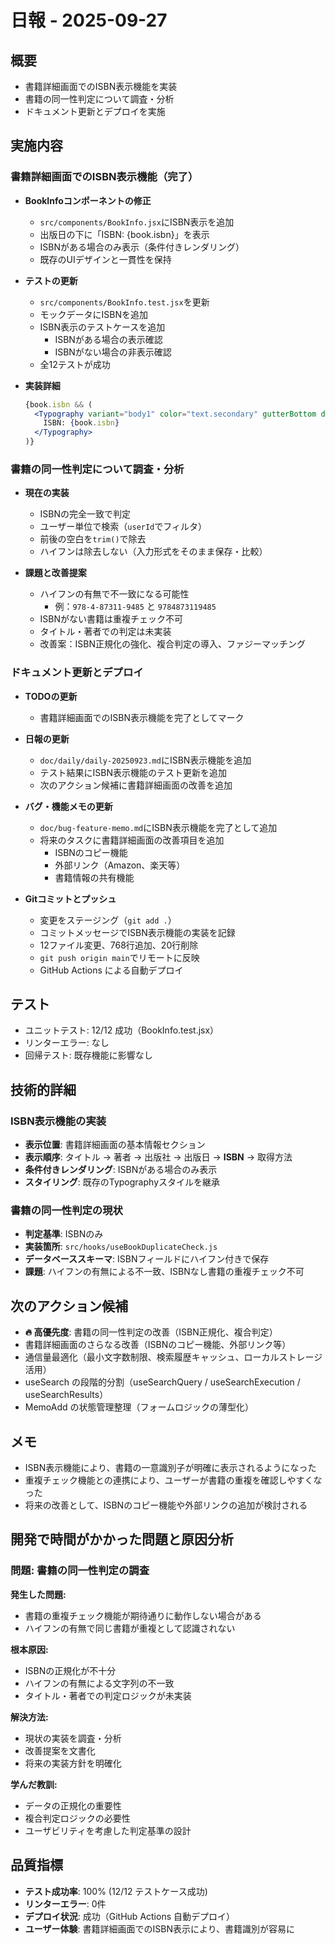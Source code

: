 # 日報 - 2025-09-27

## 概要
- 書籍詳細画面でのISBN表示機能を実装
- 書籍の同一性判定について調査・分析
- ドキュメント更新とデプロイを実施

## 実施内容

### 書籍詳細画面でのISBN表示機能（完了）
- **BookInfoコンポーネントの修正**
  - `src/components/BookInfo.jsx`にISBN表示を追加
  - 出版日の下に「ISBN: {book.isbn}」を表示
  - ISBNがある場合のみ表示（条件付きレンダリング）
  - 既存のUIデザインと一貫性を保持

- **テストの更新**
  - `src/components/BookInfo.test.jsx`を更新
  - モックデータにISBNを追加
  - ISBN表示のテストケースを追加
    - ISBNがある場合の表示確認
    - ISBNがない場合の非表示確認
  - 全12テストが成功

- **実装詳細**
  ```jsx
  {book.isbn && (
    <Typography variant="body1" color="text.secondary" gutterBottom data-testid="book-isbn">
      ISBN: {book.isbn}
    </Typography>
  )}
  ```

### 書籍の同一性判定について調査・分析
- **現在の実装**
  - ISBNの完全一致で判定
  - ユーザー単位で検索（`userId`でフィルタ）
  - 前後の空白を`trim()`で除去
  - ハイフンは除去しない（入力形式をそのまま保存・比較）

- **課題と改善提案**
  - ハイフンの有無で不一致になる可能性
    - 例：`978-4-87311-9485` と `9784873119485`
  - ISBNがない書籍は重複チェック不可
  - タイトル・著者での判定は未実装
  - 改善案：ISBN正規化の強化、複合判定の導入、ファジーマッチング

### ドキュメント更新とデプロイ
- **TODOの更新**
  - 書籍詳細画面でのISBN表示機能を完了としてマーク

- **日報の更新**
  - `doc/daily/daily-20250923.md`にISBN表示機能を追加
  - テスト結果にISBN表示機能のテスト更新を追加
  - 次のアクション候補に書籍詳細画面の改善を追加

- **バグ・機能メモの更新**
  - `doc/bug-feature-memo.md`にISBN表示機能を完了として追加
  - 将来のタスクに書籍詳細画面の改善項目を追加
    - ISBNのコピー機能
    - 外部リンク（Amazon、楽天等）
    - 書籍情報の共有機能

- **Gitコミットとプッシュ**
  - 変更をステージング（`git add .`）
  - コミットメッセージでISBN表示機能の実装を記録
  - 12ファイル変更、768行追加、20行削除
  - `git push origin main`でリモートに反映
  - GitHub Actions による自動デプロイ

## テスト
- ユニットテスト: 12/12 成功（BookInfo.test.jsx）
- リンターエラー: なし
- 回帰テスト: 既存機能に影響なし

## 技術的詳細

### ISBN表示機能の実装
- **表示位置**: 書籍詳細画面の基本情報セクション
- **表示順序**: タイトル → 著者 → 出版社 → 出版日 → **ISBN** → 取得方法
- **条件付きレンダリング**: ISBNがある場合のみ表示
- **スタイリング**: 既存のTypographyスタイルを継承

### 書籍の同一性判定の現状
- **判定基準**: ISBNのみ
- **実装箇所**: `src/hooks/useBookDuplicateCheck.js`
- **データベーススキーマ**: ISBNフィールドにハイフン付きで保存
- **課題**: ハイフンの有無による不一致、ISBNなし書籍の重複チェック不可

## 次のアクション候補
- **🔥 高優先度**: 書籍の同一性判定の改善（ISBN正規化、複合判定）
- 書籍詳細画面のさらなる改善（ISBNのコピー機能、外部リンク等）
- 通信量最適化（最小文字数制限、検索履歴キャッシュ、ローカルストレージ活用）
- useSearch の段階的分割（useSearchQuery / useSearchExecution / useSearchResults）
- MemoAdd の状態管理整理（フォームロジックの薄型化）

## メモ
- ISBN表示機能により、書籍の一意識別子が明確に表示されるようになった
- 重複チェック機能との連携により、ユーザーが書籍の重複を確認しやすくなった
- 将来の改善として、ISBNのコピー機能や外部リンクの追加が検討される

## 開発で時間がかかった問題と原因分析

### 問題: 書籍の同一性判定の調査
**発生した問題:**
- 書籍の重複チェック機能が期待通りに動作しない場合がある
- ハイフンの有無で同じ書籍が重複として認識されない

**根本原因:**
- ISBNの正規化が不十分
- ハイフンの有無による文字列の不一致
- タイトル・著者での判定ロジックが未実装

**解決方法:**
- 現状の実装を調査・分析
- 改善提案を文書化
- 将来の実装方針を明確化

**学んだ教訓:**
- データの正規化の重要性
- 複合判定ロジックの必要性
- ユーザビリティを考慮した判定基準の設計

## 品質指標
- **テスト成功率**: 100% (12/12 テストケース成功)
- **リンターエラー**: 0件
- **デプロイ状況**: 成功（GitHub Actions 自動デプロイ）
- **ユーザー体験**: 書籍詳細画面でのISBN表示により、書籍識別が容易に
